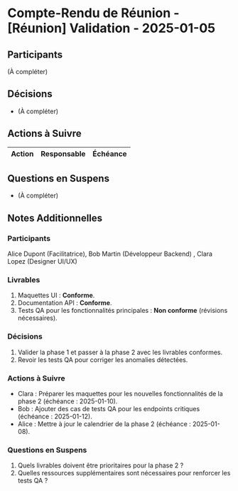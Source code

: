 # Compte-Rendu de Réunion - [Réunion] Validation - 2025-01-05

## Participants
(À compléter)

## Décisions
- (À compléter)

## Actions à Suivre
| **Action**         | **Responsable** | **Échéance**   |
|--------------------|-----------------|----------------|

## Questions en Suspens
- (À compléter)

## Notes Additionnelles
### Participants

Alice Dupont (Facilitatrice), Bob Martin (Développeur Backend) , Clara Lopez (Designer UI/UX)

### Livrables

1. Maquettes UI : **Conforme**.
2. Documentation API : **Conforme**.
3. Tests QA pour les fonctionnalités principales : **Non conforme** (révisions nécessaires).


### Décisions

1. Valider la phase 1 et passer à la phase 2 avec les livrables conformes.
2. Revoir les tests QA pour corriger les anomalies détectées.


### Actions à Suivre

- Clara : Préparer les maquettes pour les nouvelles fonctionnalités de la phase 2 (échéance : 2025-01-10).
- Bob : Ajouter des cas de tests QA pour les endpoints critiques (échéance : 2025-01-12).
- Alice : Mettre à jour le calendrier de la phase 2 (échéance : 2025-01-08).


### Questions en Suspens

1. Quels livrables doivent être prioritaires pour la phase 2 ?
2. Quelles ressources supplémentaires sont nécessaires pour renforcer les tests QA ?
